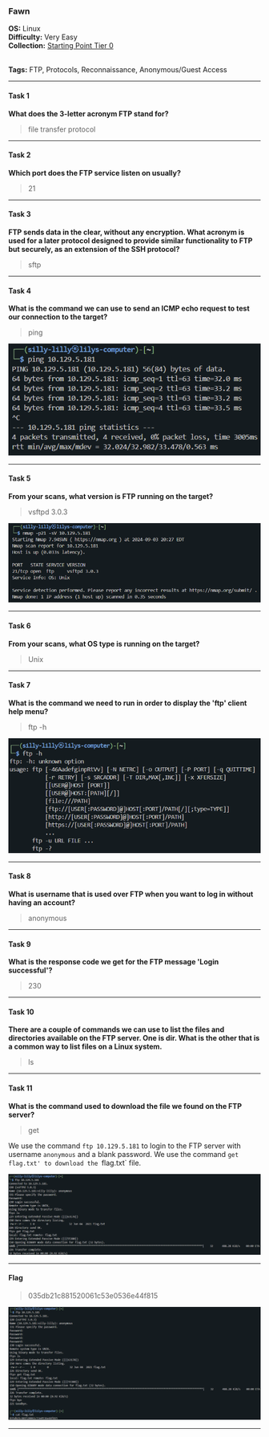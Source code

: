 ### Fawn

**OS:** Linux<br>
**Difficulty:** Very Easy<br>
**Collection:** [Starting Point Tier 0](/StartingPoint/Tier0/)<br><br>

**Tags:** FTP, Protocols, Reconnaissance, Anonymous/Guest Access<br>

---

#### Task 1

**What does the 3-letter acronym FTP stand for?**

> file transfer protocol

---

#### Task 2

**Which port does the FTP service listen on usually?**

> 21

---

#### Task 3

**FTP sends data in the clear, without any encryption. What acronym is used for a later protocol designed to provide similar functionality to FTP but securely, as an extension of the SSH protocol?**

> sftp

---

#### Task 4

**What is the command we can use to send an ICMP echo request to test our connection to the target?**

> ping

![ping](ping.png)

---

#### Task 5

**From your scans, what version is FTP running on the target?**

> vsftpd 3.0.3

![nmap](nmap.png)

---

#### Task 6

**From your scans, what OS type is running on the target?**

> Unix

---

#### Task 7

**What is the command we need to run in order to display the 'ftp' client help menu?**

> ftp -h

![ftp client help menu](ftp_help.png)

---

#### Task 8

**What is username that is used over FTP when you want to log in without having an account?**

> anonymous

---

#### Task 9

**What is the response code we get for the FTP message 'Login successful'?**

> 230

---

#### Task 10

**There are a couple of commands we can use to list the files and directories available on the FTP server. One is dir. What is the other that is a common way to list files on a Linux system.**

> ls

---

#### Task 11

**What is the command used to download the file we found on the FTP server?**

> get

We use the command `ftp 10.129.5.181` to login to the FTP server with username `anonymous` and a blank password. We use the command `get flag.txt' to download the `flag.txt` file.

![Download file found on FTP server](get.png)

---

#### Flag

> 035db21c881520061c53e0536e44f815

![Flag](flag.png)

---